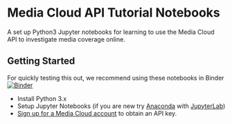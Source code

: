 Media Cloud API Tutorial Notebooks
==================================

A set up Python3 Jupyter notebooks for learning to use the Media Cloud API to investigate media coverage online.

## Getting Started

For quickly testing this out, we recommend using these notebooks in Binder 
[![Binder](https://mybinder.org/badge_logo.svg)](https://mybinder.org/v2/gh/rahulbot/Media-Cloud-API-Tuturial-Notebooks/master)

* Install Python 3.x
* Setup Jupyter Notebooks (if you are new try [Anaconda](https://www.anaconda.com/products/individual) with [JupyterLab](https://jupyterlab.readthedocs.io/en/stable/getting_started/installation.html))
* [Sign up for a Media Cloud account](https://tools.mediacloud.org/#/user/signup) to obtain an API key.
